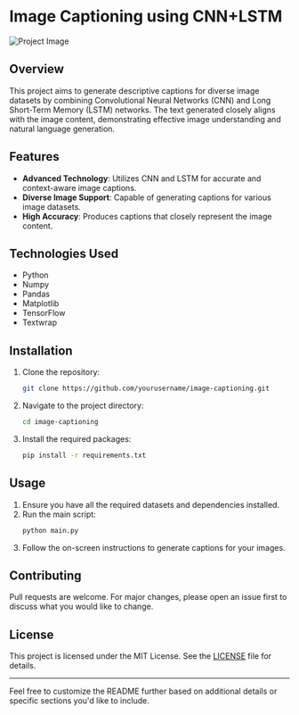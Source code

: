 # Image Captioning using CNN+LSTM

![Project Image](link_to_image)

## Overview

This project aims to generate descriptive captions for diverse image datasets by combining Convolutional Neural Networks (CNN) and Long Short-Term Memory (LSTM) networks. The text generated closely aligns with the image content, demonstrating effective image understanding and natural language generation.

## Features

- **Advanced Technology**: Utilizes CNN and LSTM for accurate and context-aware image captions.
- **Diverse Image Support**: Capable of generating captions for various image datasets.
- **High Accuracy**: Produces captions that closely represent the image content.

## Technologies Used

- Python
- Numpy
- Pandas
- Matplotlib
- TensorFlow
- Textwrap

## Installation

1. Clone the repository:
   ```bash
   git clone https://github.com/yourusername/image-captioning.git
   ```
2. Navigate to the project directory:
   ```bash
   cd image-captioning
   ```
3. Install the required packages:
   ```bash
   pip install -r requirements.txt
   ```

## Usage

1. Ensure you have all the required datasets and dependencies installed.
2. Run the main script:
   ```bash
   python main.py
   ```
3. Follow the on-screen instructions to generate captions for your images.

## Contributing

Pull requests are welcome. For major changes, please open an issue first to discuss what you would like to change.

## License

This project is licensed under the MIT License. See the [LICENSE](LICENSE) file for details.

---

Feel free to customize the README further based on additional details or specific sections you'd like to include.
